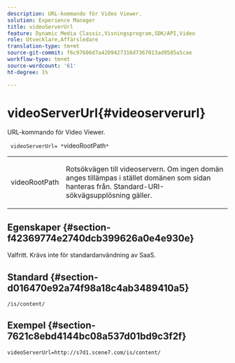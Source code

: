 ```yaml
---
description: URL-kommando för Video Viewer.
solution: Experience Manager
title: videoServerUrl
feature: Dynamic Media Classic,Visningsprogram,SDK/API,Video
role: Utvecklare,Affärsledare
translation-type: tm+mt
source-git-commit: f6c97606d7a4209427316d7367013ad9585a5cae
workflow-type: tm+mt
source-wordcount: '61'
ht-degree: 1%

---
```



# videoServerUrl{#videoserverurl}

URL-kommando för Video Viewer.

` videoServerUrl= *`videoRootPath`*`

<table id="table_C616483932C2482CA9794DDD7313FD7C"> 
 <tbody> 
  <tr> 
   <td colname="col1"> <p> <span class="codeph"> <span class="varname"> videoRootPath</span> </span> </p> </td> 
   <td colname="col2"> <p> Rotsökvägen till videoservern. Om ingen domän anges tillämpas i stället domänen som sidan hanteras från. Standard-URI-sökvägsupplösning gäller. </p> </td> 
  </tr> 
 </tbody> 
</table>

## Egenskaper {#section-f42369774e2740dcb399626a0e4e930e}

Valfritt. Krävs inte för standardanvändning av SaaS.

## Standard {#section-d016470e92a74f98a18c4ab3489410a5}

`/is/content/`

## Exempel {#section-7621c8ebd4144bc08a537d01bd9c3f2f}

```
videoServerUrl=http://s7d1.scene7.com/is/content/
```

